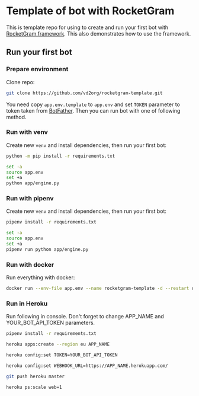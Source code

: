 # Template of bot with RocketGram

This is template repo for using to create and run your first bot with
[RocketGram framework](https://github.com/vd2org/rocketgram).
This also demonstrates how to use the framework.

## Run your first bot

### Prepare environment

Clone repo:

```bash
git clone https://github.com/vd2org/rocketgram-template.git
```

You need copy `app.env.template` to `app.env` and set `TOKEN`
parameter to token taken from [BotFather](https://t.me/BotFather).
Then you can run bot with one of following method.

### Run with venv

Create new `venv` and install dependencies, then run your first bot:

```bash
python -m pip install -r requirements.txt

set -a
source app.env
set +a
python app/engine.py
```

### Run with pipenv

Create new `venv` and install dependencies, then run your first bot:

```bash
pipenv install -r requirements.txt

set -a
source app.env
set +a
pipenv run python app/engine.py
```

### Run with docker

Run everything with docker:

```bash
docker run --env-file app.env --name rocketgram-template -d --restart unless-stopped rocketgram-template
```

### Run in Heroku
Run following in console.
Don't forget to change APP_NAME and YOUR_BOT_API_TOKEN parameters.

```bash
pipenv install -r requirements.txt

heroku apps:create --region eu APP_NAME

heroku config:set TOKEN=YOUR_BOT_API_TOKEN

heroku config:set WEBHOOK_URL=https://APP_NAME.herokuapp.com/

git push heroku master

heroku ps:scale web=1

